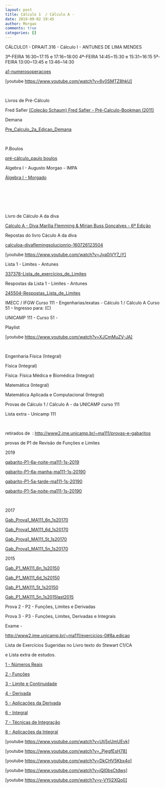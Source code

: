 ```yaml
---
layout: post
title: Cálculo 1  / Cálculo A -
date: 2019-09-02 19:45
author: Morgao
comments: true
categories: []
---
```

CÁLCULO1 - DPAAIT.316 - Cálculo I - ANTUNES DE LIMA MENDES

3ª-FEIRA 16:30~17:15 e 17:16~18:00
4ª-FEIRA 14:45~15:30 e 15:31~16:15
5ª-FEIRA 13:00~13:45 e 13:46~14:30

<a href="https://matematicafibonacci.wordpress.com/wp-content/uploads/2019/09/a1-numerosoperacoes.pdf">a1-numerosoperacoes</a>

[youtube https://www.youtube.com/watch?v=6v0SMTZ8hkU]

&nbsp;

Livros de Pré-Cálculo

Fred Safier
<a href="https://matematicafibonacci.wordpress.com/wp-content/uploads/2019/09/colec3a7c3a3o-schaum-fred-safier-prc3a9-calculo-bookman-2011.pdf">(Coleção Schaum) Fred Safier - Pré-Calculo-Bookman (2011)</a>

Demana

<a href="https://matematicafibonacci.wordpress.com/wp-content/uploads/2019/09/pre_calculo_2a_edicao_demana.pdf">Pre_Calculo_2a_Edicao_Demana</a>

&nbsp;

P.Boulos

<a href="https://matematicafibonacci.wordpress.com/wp-content/uploads/2019/09/prc3a9-cc3a1lculo_paulo-boulos.pdf">pré-cálculo_paulo boulos</a>

Algebra I - Augusto Morgao - IMPA

<a href="https://matematicafibonacci.wordpress.com/wp-content/uploads/2019/09/c381lgebra-i-morgado.pdf">Álgebra I - Morgado</a>

&nbsp;

&nbsp;

&nbsp;

Livro de Cálculo A da diva

<a href="https://matematicafibonacci.wordpress.com/wp-content/uploads/2019/09/calculo-a-diva-marc3adlia-flemming-mirian-buss-gonc3a7alves-6c2aa-edic3a7c3a3o.pdf">Calculo A - Diva Marília Flemming &amp; Mirian Buss Gonçalves - 6ª Edição</a>

Repostas do livro Cáculo A da diva

<a href="https://matematicafibonacci.wordpress.com/wp-content/uploads/2019/09/calculoa-divaflemingsolucionrio-160726123504.pdf">calculoa-divaflemingsolucionrio-160726123504</a>

[youtube https://www.youtube.com/watch?v=Jya0iVY7_iY]

Lista 1 - Limites - Antunes

<a href="https://matematicafibonacci.wordpress.com/wp-content/uploads/2019/09/337378-lista_de_exercc3adcios_de_limites.pdf">337378-Lista_de_exercícios_de_Limites</a>

Respostas da Lista 1 - Limites - Antunes

<a href="https://matematicafibonacci.wordpress.com/wp-content/uploads/2019/09/245504-respostas_lista_de_limites.pdf">245504-Respostas_Lista_de_Limites</a>

IMECC / IFGW Curso 111 - Engenharias/exatas - Cálculo 1 / Cálculo A
Curso 51 – Ingresso para: (C)

UNICAMP 111 - Curso 51 -

Playlist

[youtube https://www.youtube.com/watch?v=XJCmMuZV-JA]

&nbsp;

Engenharia Física (Integral)

Física (Integral)

Física: Física Médica e Biomédica (Integral)

Matemática (Integral)

Matemática Aplicada e Computacional (Integral)

Provas de Cálculo 1 / Cálculo A - da UNICAMP curso 111

Lista extra - Unicamp 111

&nbsp;

retirados de  : <a href="http://www2.ime.unicamp.br/~ma111/provas-e-gabaritos">http://www2.ime.unicamp.br/~ma111/provas-e-gabaritos</a>

provas de P1 de Revisão de Funções e Limites

2019

<a href="https://matematicafibonacci.wordpress.com/wp-content/uploads/2019/09/gabarito-p1-6a-noite-ma111-1s-2019.pdf">gabarito-P1-6a-noite-ma111-1s-2019</a>

<a href="https://matematicafibonacci.wordpress.com/wp-content/uploads/2019/09/gabarito-p1-6a-manha-ma111-1s-20190.pdf">gabarito-P1-6a-manha-ma111-1s-20190</a>

<a href="https://matematicafibonacci.wordpress.com/wp-content/uploads/2019/09/gabarito-p1-5a-tarde-ma111-1s-20190.pdf">gabarito-P1-5a-tarde-ma111-1s-20190</a>

<a href="https://matematicafibonacci.wordpress.com/wp-content/uploads/2019/09/gabarito-p1-5a-noite-ma111-1s-20190.pdf">gabarito-P1-5a-noite-ma111-1s-20190</a>

&nbsp;

2017

<a href="https://matematicafibonacci.wordpress.com/wp-content/uploads/2019/09/gab_prova1_ma111_6n_1s20170.pdf">Gab_Prova1_MA111_6n_1s20170</a>

<a href="https://matematicafibonacci.wordpress.com/wp-content/uploads/2019/09/gab_prova1_ma111_6d_1s20170.pdf">Gab_Prova1_MA111_6d_1s20170</a>

<a href="https://matematicafibonacci.wordpress.com/wp-content/uploads/2019/09/gab_prova1_ma111_5t_1s20170.pdf">Gab_Prova1_MA111_5t_1s20170</a>

<a href="https://matematicafibonacci.wordpress.com/wp-content/uploads/2019/09/gab_prova1_ma111_5n_1s20170.pdf">Gab_Prova1_MA111_5n_1s20170</a>

2015

<a href="https://matematicafibonacci.wordpress.com/wp-content/uploads/2019/09/gab_p1_ma111_6n_1s20150.pdf">Gab_P1_MA111_6n_1s20150</a>

<a href="https://matematicafibonacci.wordpress.com/wp-content/uploads/2019/09/gab_p1_ma111_6d_1s20150.pdf">Gab_P1_MA111_6d_1s20150</a>

<a href="https://matematicafibonacci.wordpress.com/wp-content/uploads/2019/09/gab_p1_ma111_5t_1s20150.pdf">Gab_P1_MA111_5t_1s20150</a>

<a href="https://matematicafibonacci.wordpress.com/wp-content/uploads/2019/09/gab_p1_ma111_5n_1s2015last2015.pdf">Gab_P1_MA111_5n_1s2015last2015</a>

Prova 2 - P2 - Funções, Limites e Derivadas

Prova 3 - P3 - Funções, Limites, Derivadas e Integrais

Exame -

http://www2.ime.unicamp.br/~ma111/exercicios-0#8a.edicao

Lista de Exercícios Sugeridas no Livro texto do Stewart C1/CA

e Lista extra de estudos.

<a href="https://matematicafibonacci.wordpress.com/wp-content/uploads/2019/09/lista-1.pdf">1 - Números Reais</a>

<a href="https://matematicafibonacci.wordpress.com/wp-content/uploads/2019/09/lista-2.pdf">2 - Funções</a>

<a href="https://matematicafibonacci.wordpress.com/wp-content/uploads/2019/09/lista-3.pdf">3 - Limite e Continuidade</a>

<a href="https://matematicafibonacci.wordpress.com/wp-content/uploads/2019/09/lista-4.pdf">4 - Derivada</a>

<a href="https://matematicafibonacci.wordpress.com/wp-content/uploads/2019/09/lista-5.pdf">5 - Aplicações da Derivada</a>

<a href="https://matematicafibonacci.wordpress.com/wp-content/uploads/2019/09/lista-6.pdf">6 - Integral</a>

<a href="https://matematicafibonacci.wordpress.com/wp-content/uploads/2019/09/lista-7.pdf">7 - Técnicas de Integração</a>

<a href="https://matematicafibonacci.wordpress.com/wp-content/uploads/2019/09/lista-8.pdf">8 - Aplicações da Integral</a>

[youtube https://www.youtube.com/watch?v=Utj5xUmUEvk]

[youtube https://www.youtube.com/watch?v=_PjegfEsH78]

[youtube https://www.youtube.com/watch?v=DkCHV5Kbx4o]

[youtube https://www.youtube.com/watch?v=jQI0bsCtdws]

[youtube https://www.youtube.com/watch?v=v-VYli2XQo0]
